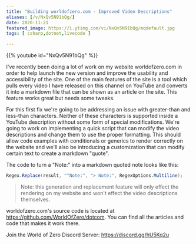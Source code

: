 ```yaml
---
title: "Building worldofzero.com - Improved Video Descriptions"
aliases: [/v/NxQv5N91bQg/]
date: 2020-11-21
featured_image: https://i.ytimg.com/vi/NxQv5N91bQg/mqdefault.jpg
tags: [ csharp,dotnet,livecode ]

---
```


{{% youtube id="NxQv5N91bQg" %}}

I've recently been doing a lot of work on my website worldofzero.com in order to help launch the new version and improve the usability and accessibility of the site. One of the main features of the site is a tool which pulls every video I have released on this channel on YouTube and converts it into a markdown file that can be shown as an article on the site. This feature works great but needs some tweaks.

For this first fix we're going to be addressing an issue with greater-than and less-than characters. Neither of these characters is supported inside a YouTube description without some form of special modifications. We're going to work on implementing a quick script that can modify the video descriptions and change them to use the proper formatting. This should allow code examples with conditionals or generics to render correctly on the website and we'll also be introducing a customization that can modify certain text to create a markdown "quote".

The code to turn a "Note:" into a markdown quoted note looks like this:

```csharp
Regex.Replace(result, "^Note:", "> Note:", RegexOptions.Multiline);
```

> Note: this generation and replacement feature will only effect the rendering on my website and won't effect the video descriptions themselves.

worldofzero.com's source code is located at https://github.com/WorldOfZero/dotcom. You can find all the articles and code that makes it work there.

Join the World of Zero Discord Server: https://discord.gg/hU5Kq2u